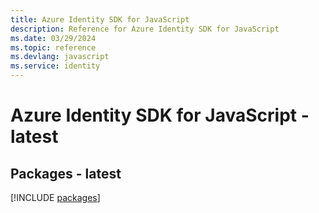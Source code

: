 ```yaml
---
title: Azure Identity SDK for JavaScript
description: Reference for Azure Identity SDK for JavaScript
ms.date: 03/29/2024
ms.topic: reference
ms.devlang: javascript
ms.service: identity
---
```

# Azure Identity SDK for JavaScript - latest
## Packages - latest
[!INCLUDE [packages](identity-index.md)]